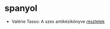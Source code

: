 # spanyol

- Valérie Tasso: A szex antikézikönyve [részletek](../_details/Val%C3%A9rie%20Tasso.md#id_907)